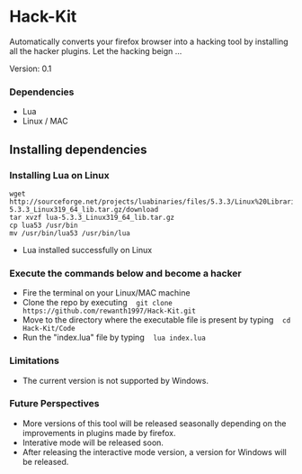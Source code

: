 # Hack-Kit
Automatically converts your firefox browser into a hacking tool by installing all the hacker plugins.
Let the hacking beign ...

Version: 0.1

### Dependencies
* Lua
* Linux / MAC

## Installing dependencies

### Installing Lua on Linux

    wget http://sourceforge.net/projects/luabinaries/files/5.3.3/Linux%20Libraries/lua-5.3.3_Linux319_64_lib.tar.gz/download
    tar xvzf lua-5.3.3_Linux319_64_lib.tar.gz
    cp lua53 /usr/bin
    mv /usr/bin/lua53 /usr/bin/lua
    
- Lua installed successfully on Linux

### Execute the commands below and become a hacker

- Fire the terminal on your Linux/MAC machine
- Clone the repo by executing  &nbsp; &nbsp;`git clone https://github.com/rewanth1997/Hack-Kit.git`
- Move to the directory where the executable file is present by typing &nbsp; &nbsp;`cd Hack-Kit/Code`
- Run the "index.lua" file by typing &nbsp; &nbsp;`lua index.lua`

### Limitations
* The current version is not supported by Windows. 


### Future Perspectives
* More versions of this tool will be released seasonally depending on the improvements in plugins made by firefox.
* Interative mode will be released soon.
* After releasing the interactive mode version, a version for Windows will be released.

